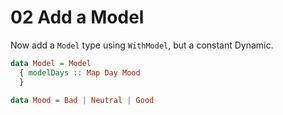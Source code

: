 # 02 Add a Model
Now add a `Model` type using `WithModel`, but a constant Dynamic.

```haskell
data Model = Model 
  { modelDays :: Map Day Mood 
  }

data Mood = Bad | Neutral | Good
```